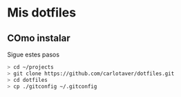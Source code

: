 # Mis dotfiles

## COmo instalar

Sigue estes pasos

```sh
> cd ~/projects
> git clone https://github.com/carlotaver/dotfiles.git
> cd dotfiles
> cp ./gitconfig ~/.gitconfig
```
